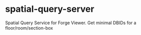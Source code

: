 # spatial-query-server
Spatial Query Service for Forge Viewer.  Get minimal DBIDs for a floor/room/section-box 
